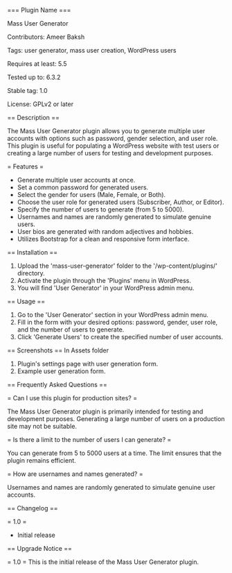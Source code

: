 === Plugin Name ===

Mass User Generator

Contributors: Ameer Baksh

Tags: user generator, mass user creation, WordPress users

Requires at least: 5.5

Tested up to: 6.3.2

Stable tag: 1.0

License: GPLv2 or later


== Description ==

The Mass User Generator plugin allows you to generate multiple user accounts with options such as password, gender selection, and user role. This plugin is useful for populating a WordPress website with test users or creating a large number of users for testing and development purposes.

= Features =

- Generate multiple user accounts at once.
- Set a common password for generated users.
- Select the gender for users (Male, Female, or Both).
- Choose the user role for generated users (Subscriber, Author, or Editor).
- Specify the number of users to generate (from 5 to 5000).
- Usernames and names are randomly generated to simulate genuine users.
- User bios are generated with random adjectives and hobbies.
- Utilizes Bootstrap for a clean and responsive form interface.

== Installation ==

1. Upload the 'mass-user-generator' folder to the '/wp-content/plugins/' directory.
2. Activate the plugin through the 'Plugins' menu in WordPress.
3. You will find 'User Generator' in your WordPress admin menu.

== Usage ==

1. Go to the 'User Generator' section in your WordPress admin menu.
2. Fill in the form with your desired options: password, gender, user role, and the number of users to generate.
3. Click 'Generate Users' to create the specified number of user accounts.

== Screenshots ==
In Assets folder

1. Plugin's settings page with user generation form.
2. Example user generation form.

== Frequently Asked Questions ==

= Can I use this plugin for production sites? =

The Mass User Generator plugin is primarily intended for testing and development purposes. Generating a large number of users on a production site may not be suitable.

= Is there a limit to the number of users I can generate? =

You can generate from 5 to 5000 users at a time. The limit ensures that the plugin remains efficient.

= How are usernames and names generated? =

Usernames and names are randomly generated to simulate genuine user accounts.

== Changelog ==

= 1.0 =
* Initial release

== Upgrade Notice ==

= 1.0 =
This is the initial release of the Mass User Generator plugin.
